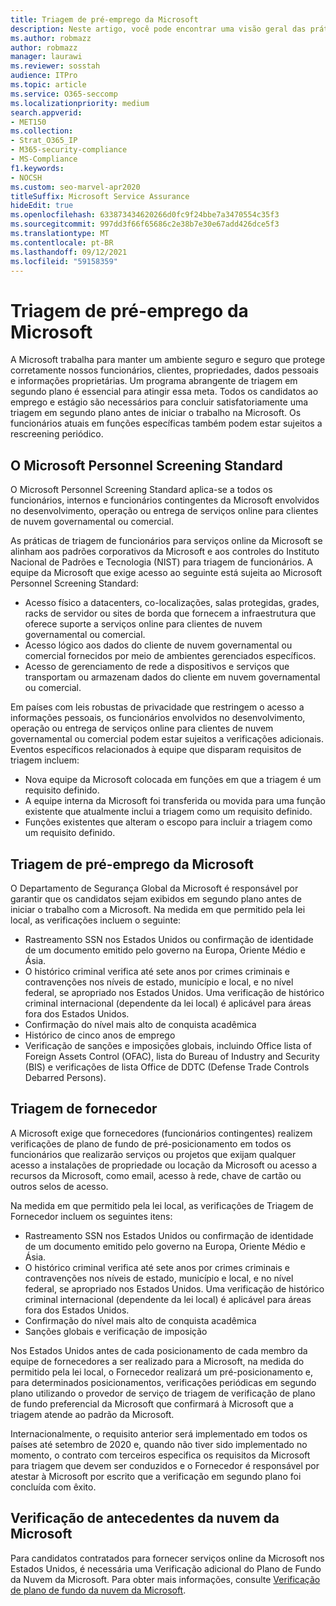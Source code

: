 ```yaml
---
title: Triagem de pré-emprego da Microsoft
description: Neste artigo, você pode encontrar uma visão geral das práticas de triagem de pré-emprego da Microsoft para Microsoft 365.
ms.author: robmazz
author: robmazz
manager: laurawi
ms.reviewer: sosstah
audience: ITPro
ms.topic: article
ms.service: O365-seccomp
ms.localizationpriority: medium
search.appverid:
- MET150
ms.collection:
- Strat_O365_IP
- M365-security-compliance
- MS-Compliance
f1.keywords:
- NOCSH
ms.custom: seo-marvel-apr2020
titleSuffix: Microsoft Service Assurance
hideEdit: true
ms.openlocfilehash: 633873434620266d0fc9f24bbe7a3470554c35f3
ms.sourcegitcommit: 997dd3f66f65686c2e38b7e30e67add426dce5f3
ms.translationtype: MT
ms.contentlocale: pt-BR
ms.lasthandoff: 09/12/2021
ms.locfileid: "59158359"
---
```

# <a name="microsoft-pre-employment-screening"></a>Triagem de pré-emprego da Microsoft

A Microsoft trabalha para manter um ambiente seguro e seguro que protege corretamente nossos funcionários, clientes, propriedades, dados pessoais e informações proprietárias. Um programa abrangente de triagem em segundo plano é essencial para atingir essa meta. Todos os candidatos ao emprego e estágio são necessários para concluir satisfatoriamente uma triagem em segundo plano antes de iniciar o trabalho na Microsoft. Os funcionários atuais em funções específicas também podem estar sujeitos a rescreening periódico.

## <a name="the-microsoft-personnel-screening-standard"></a>O Microsoft Personnel Screening Standard

O Microsoft Personnel Screening Standard aplica-se a todos os funcionários, internos e funcionários contingentes da Microsoft envolvidos no desenvolvimento, operação ou entrega de serviços online para clientes de nuvem governamental ou comercial.

As práticas de triagem de funcionários para serviços online da Microsoft se alinham aos padrões corporativos da Microsoft e aos controles do Instituto Nacional de Padrões e Tecnologia (NIST) para triagem de funcionários. A equipe da Microsoft que exige acesso ao seguinte está sujeita ao Microsoft Personnel Screening Standard:

- Acesso físico a datacenters, co-localizações, salas protegidas, grades, racks de servidor ou sites de borda que fornecem a infraestrutura que oferece suporte a serviços online para clientes de nuvem governamental ou comercial.
- Acesso lógico aos dados do cliente de nuvem governamental ou comercial fornecidos por meio de ambientes gerenciados específicos.
- Acesso de gerenciamento de rede a dispositivos e serviços que transportam ou armazenam dados do cliente em nuvem governamental ou comercial.

Em países com leis robustas de privacidade que restringem o acesso a informações pessoais, os funcionários envolvidos no desenvolvimento, operação ou entrega de serviços online para clientes de nuvem governamental ou comercial podem estar sujeitos a verificações adicionais. Eventos específicos relacionados à equipe que disparam requisitos de triagem incluem:

- Nova equipe da Microsoft colocada em funções em que a triagem é um requisito definido.
- A equipe interna da Microsoft foi transferida ou movida para uma função existente que atualmente inclui a triagem como um requisito definido.
- Funções existentes que alteram o escopo para incluir a triagem como um requisito definido.

## <a name="microsoft-pre-employment-screening"></a>Triagem de pré-emprego da Microsoft

O Departamento de Segurança Global da Microsoft é responsável por garantir que os candidatos sejam exibidos em segundo plano antes de iniciar o trabalho com a Microsoft.
Na medida em que permitido pela lei local, as verificações incluem o seguinte:

- Rastreamento SSN nos Estados Unidos ou confirmação de identidade de um documento emitido pelo governo na Europa, Oriente Médio e Ásia.
- O histórico criminal verifica até sete anos por crimes criminais e contravenções nos níveis de estado, município e local, e no nível federal, se apropriado nos Estados Unidos. Uma verificação de histórico criminal internacional (dependente da lei local) é aplicável para áreas fora dos Estados Unidos.
- Confirmação do nível mais alto de conquista acadêmica
- Histórico de cinco anos de emprego
- Verificação de sanções e imposições globais, incluindo Office lista of Foreign Assets Control (OFAC), lista do Bureau of Industry and Security (BIS) e verificações de lista Office de DDTC (Defense Trade Controls Debarred Persons).

## <a name="supplier-screening"></a>Triagem de fornecedor

A Microsoft exige que fornecedores (funcionários contingentes) realizem verificações de plano de fundo de pré-posicionamento em todos os funcionários que realizarão serviços ou projetos que exijam qualquer acesso a instalações de propriedade ou locação da Microsoft ou acesso a recursos da Microsoft, como email, acesso à rede, chave de cartão ou outros selos de acesso.

Na medida em que permitido pela lei local, as verificações de Triagem de Fornecedor incluem os seguintes itens:

- Rastreamento SSN nos Estados Unidos ou confirmação de identidade de um documento emitido pelo governo na Europa, Oriente Médio e Ásia.
- O histórico criminal verifica até sete anos por crimes criminais e contravenções nos níveis de estado, município e local, e no nível federal, se apropriado nos Estados Unidos. Uma verificação de histórico criminal internacional (dependente da lei local) é aplicável para áreas fora dos Estados Unidos.
- Confirmação do nível mais alto de conquista acadêmica
- Sanções globais e verificação de imposição

Nos Estados Unidos antes de cada posicionamento de cada membro da equipe de fornecedores a ser realizado para a Microsoft, na medida do permitido pela lei local, o Fornecedor realizará um pré-posicionamento e, para determinados posicionamentos, verificações periódicas em segundo plano utilizando o provedor de serviço de triagem de verificação de plano de fundo preferencial da Microsoft que confirmará à Microsoft que a triagem atende ao padrão da Microsoft. 

Internacionalmente, o requisito anterior será implementado em todos os países até setembro de 2020 e, quando não tiver sido implementado no momento, o contrato com terceiros especifica os requisitos da Microsoft para triagem que devem ser conduzidos e o Fornecedor é responsável por atestar à Microsoft por escrito que a verificação em segundo plano foi concluída com êxito.

## <a name="microsoft-cloud-background-check"></a>Verificação de antecedentes da nuvem da Microsoft

Para candidatos contratados para fornecer serviços online da Microsoft nos Estados Unidos, é necessária uma Verificação adicional do Plano de Fundo da Nuvem da Microsoft. Para obter mais informações, consulte [Verificação de plano de fundo da nuvem da Microsoft](assurance-cloud-background-check.md).